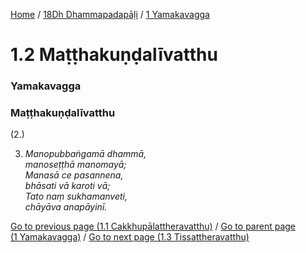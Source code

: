 
[Home](/) / [18Dh Dhammapadapāḷi](/tipitaka/18Dh.md) / [1 Yamakavagga](/tipitaka/18Dh/1.md)

# 1.2 Maṭṭhakuṇḍalīvatthu

### Yamakavagga

### Maṭṭhakuṇḍalīvatthu

(2.)

3. _Manopubbaṅgamā dhammā,_  
_manoseṭṭhā manomayā;_  
_Manasā ce pasannena,_  
_bhāsati vā karoti vā;_  
_Tato naṃ sukhamanveti,_  
_chāyāva anapāyinī._  


[Go to previous page (1.1 Cakkhupālattheravatthu)](/tipitaka/18Dh/1/1.1.md) / [Go to parent page (1 Yamakavagga)](/tipitaka/18Dh/1.md) / [Go to next page (1.3 Tissattheravatthu)](/tipitaka/18Dh/1/1.3.md)


